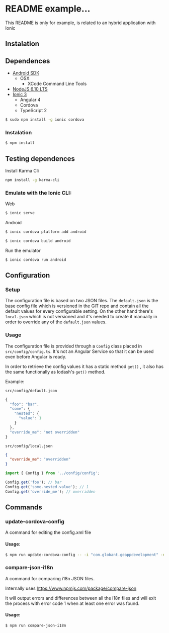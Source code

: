 # README example...

This README is only for example, is related to an hybrid application with Ionic

## Instalation

## Dependences
* [Android SDK](https://developer.android.com/studio/releases/sdk-tools.html)
  * OSX
    * XCode Command Line Tools
* [NodeJS 6.10 LTS](https://nodejs.org/en/)
* [Ionic 3](https://ionicframework.com/docs/v2/intro/installation/)
  * Angular 4
  * Cordova
  * TypeScript 2

```bash
$ sudo npm install -g ionic cordova
```

### Instalation

```bash
$ npm install
```
## Testing dependences

Install Karma Cli
```bash
npm install -g karma-cli
```
### Emulate with the Ionic CLI:

Web

```bash
$ ionic serve
```

Android

```bash
$ ionic cordova platform add android
```

```bash
$ ionic cordova build android
```

Run the emulator

```bash
$ ionic cordova run android
```

## Configuration

### Setup

The configuration file is based on two JSON files. The `default.json` is the base config file which is versioned in the GIT repo and contain all the default values for every configurable setting. On the other hand there's `local.json` which is not versioned and it's needed to create it manually in order to override any of the `default.json` values.

### Usage

The configuration file is provided through a `Config` class placed in `src/config/config.ts`. It's not an Angular Service so that it can be used even before Angular is ready.

In order to retrieve the config values it has a static method `get()` , it also has the same functionally as lodash's `get()` method.

Example:

`src/config/default.json`
```javascript
{
  "foo": "bar",
  "some": {
    "nested": {
      "value": 1 
    }
  },
  "override_me": "not overridden"
}
```

`src/config/local.json`
```json
{
  "override_me": "overridden"
}
```

```javascript
import { Config } from '../config/config';

Config.get('foo'); // bar
Config.get('some.nested.value'); // 1
Config.get('override_me'); // overridden
```

## Commands

### update-cordova-config

A command for editing the config.xml file

#### Usage:

```bash
$ npm run update-cordova-config -- -i "com.globant.geappdevelopment" -n "Ge App QC" -b 123 --fabricApiKey "FABRIC_API_KEY" --fabricApiSecret "FABRIC_SECRET"
```

### compare-json-i18n

A command for comparing i18n JSON files.

Internally uses https://www.npmjs.com/package/compare-json

It will output errors and differences between all the i18n files and will exit the process with error code 1 when at least one error was found.

#### Usage:

```bash
$ npm run compare-json-i18n
```
